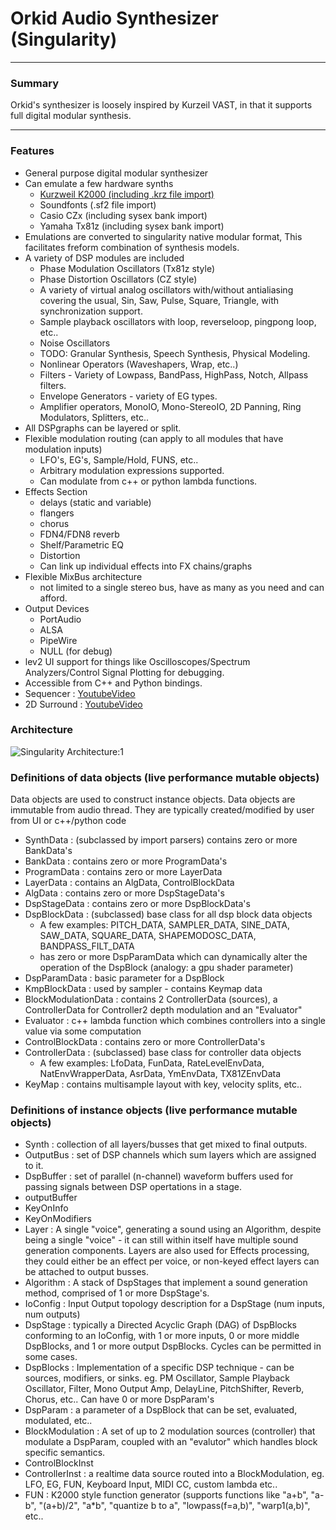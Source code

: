 # Orkid Audio Synthesizer (Singularity)

---

### Summary

Orkid's synthesizer is loosely inspired by Kurzeil VAST, in that it supports full digital modular synthesis. 

---

### Features

  - General purpose digital modular synthesizer
  - Can emulate a few hardware synths
    - [Kurzweil K2000 (including .krz file import)](https://www.youtube.com/watch?v=NcKFVNdrGdM)
    - Soundfonts (.sf2 file import)
    - Casio CZx (including sysex bank import)
    - Yamaha Tx81z (including sysex bank import)
  - Emulations are converted to singularity native modular format, This facilitates freform combination of synthesis models.
  - A variety of DSP modules are included
    - Phase Modulation Oscillators (Tx81z style)
    - Phase Distortion Oscillators (CZ style)
    - A variety of virtual analog oscillators with/without antialiasing covering the usual, Sin, Saw, Pulse, Square, Triangle, with synchronization support.
    - Sample playback oscillators with loop, reverseloop, pingpong loop, etc..
    - Noise Oscillators
    - TODO: Granular Synthesis, Speech Synthesis, Physical Modeling.
    - Nonlinear Operators (Waveshapers, Wrap, etc..)
    - Filters - Variety of Lowpass, BandPass, HighPass, Notch, Allpass filters.
    - Envelope Generators - variety of EG types.
    - Amplifier operators, MonoIO, Mono-StereoIO, 2D Panning, Ring Modulators, Splitters, etc.. 
  - All DSPgraphs can be layered or split.
  - Flexible modulation routing (can apply to all modules that have modulation inputs)
    - LFO's, EG's, Sample/Hold, FUNS, etc..
    - Arbitrary modulation expressions supported.
    - Can modulate from c++ or python lambda functions.
  - Effects Section
    - delays (static and variable)
    - flangers
    - chorus
    - FDN4/FDN8 reverb
    - Shelf/Parametric EQ
    - Distortion
    - Can link up individual effects into FX chains/graphs
  - Flexible MixBus architecture 
    - not limited to a single stereo bus, have as many as you need and can afford.
  - Output Devices
    - PortAudio
    - ALSA
    - PipeWire
    - NULL (for debug)
  - lev2 UI support for things like Oscilloscopes/Spectrum Analyzers/Control Signal Plotting for debugging.
  - Accessible from C++ and Python bindings.
  - Sequencer : [YoutubeVideo](https://www.youtube.com/watch?v=W2OUjiMKmN4)
  - 2D Surround : [YoutubeVideo](https://www.youtube.com/watch?v=vxivKOwVijI)

  ### Architecture

  ![Singularity Architecture:1](Singul.png)

  ### Definitions of data objects (live performance mutable objects)

 Data objects are used to construct instance objects.
 Data objects are immutable from audio thread.
 They are typically created/modified by user from UI or c++/python code

  - SynthData : (subclassed by import parsers) contains zero or more BankData's 
  - BankData : contains zero or more ProgramData's
  - ProgramData : contains zero or more LayerData
  - LayerData : contains an AlgData, ControlBlockData
  - AlgData : contains zero or more DspStageData's
  - DspStageData : contains zero or more DspBlockData's
  - DspBlockData : (subclassed) base class for all dsp block data objects
    - A few examples: PITCH_DATA, SAMPLER_DATA, SINE_DATA, SAW_DATA, SQUARE_DATA, SHAPEMODOSC_DATA, BANDPASS_FILT_DATA
    - has zero or more DspParamData which can dynamically alter the operation of the DspBlock (analogy: a gpu shader parameter)
  - DspParamData : basic parameter for a DspBlock
  - KmpBlockData : used by sampler - contains Keymap data
  - BlockModulationData : contains 2 ControllerData (sources), a ControllerData for Controller2 depth modulation and an "Evaluator"
  - Evaluator : c++ lambda function which combines controllers into a single value via some computation
  - ControlBlockData : contains zero or more ControllerData's
  - ControllerData : (subclassed) base class for controller data objects
     - A few examples: LfoData, FunData, RateLevelEnvData, NatEnvWrapperData, AsrData, YmEnvData, TX81ZEnvData
  - KeyMap : contains multisample layout with key, velocity splits, etc..

  ### Definitions of instance objects (live performance mutable objects)

  - Synth : collection of all layers/busses that get mixed to final outputs.
  - OutputBus : set of DSP channels which sum layers which are assigned to it. 
  - DspBuffer : set of parallel (n-channel) waveform buffers used for passing signals between DSP opertations in a stage.
  - outputBuffer
  - KeyOnInfo
  - KeyOnModifiers
  - Layer : A single "voice", generating a sound using an Algorithm, despite being a single "voice" - it can still within itself have multiple sound generation components. Layers are also used for Effects processing, they could either be an effect per voice, or non-keyed effect layers can be attached to output busses.
  - Algorithm : A stack of DspStages that implement a sound generation method, comprised of 1 or more DspStage's.
  - IoConfig : Input Output topology description for a DspStage (num inputs, num outputs)
  - DspStage : typically a Directed Acyclic Graph (DAG) of DspBlocks conforming to an IoConfig, with 1 or more inputs, 0 or more middle DspBlocks, and 1 or more output DspBlocks. Cycles can be permitted in some cases.
  - DspBlocks : Implementation of a specific DSP technique - can be sources, modifiers, or sinks. eg. PM Oscillator, Sample Playback Oscillator, Filter, Mono Output Amp, DelayLine, PitchShifter, Reverb, Chorus, etc.. Can have 0 or more DspParam's
  - DspParam : a parameter of a DspBlock that can be set, evaluated, modulated, etc..
  - BlockModulation : A set of up to 2 modulation sources (controller) that modulate a DspParam, coupled with an "evalutor" which handles block specific semantics.
  - ControlBlockInst
  - ControllerInst : a realtime data source routed into a BlockModulation, eg. LFO, EG, FUN, Keyboard Input, MIDI CC, custom lambda etc..
  - FUN : K2000 style function generator (supports functions like "a+b", "a-b", "(a+b)/2", "a*b", "quantize b to a", "lowpass(f=a,b)", "warp1(a,b)", etc..



